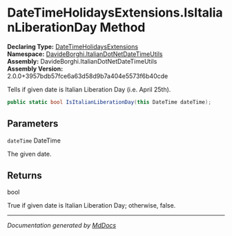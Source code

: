 ﻿<!--  
  <auto-generated>   
    The contents of this file were generated by a tool.  
    Changes to this file may be list if the file is regenerated  
  </auto-generated>   
-->

# DateTimeHolidaysExtensions.IsItalianLiberationDay Method

**Declaring Type:** [DateTimeHolidaysExtensions](../index.md)  
**Namespace:** [DavideBorghi.ItalianDotNetDateTimeUtils](../../index.md)  
**Assembly:** DavideBorghi.ItalianDotNetDateTimeUtils  
**Assembly Version:** 2.0.0+3957bdb57fce6a63d58d9b7a404e5573f6b40cde

Tells if given date is Italian Liberation Day (i.e. April 25th).

```csharp
public static bool IsItalianLiberationDay(this DateTime dateTime);
```

## Parameters

`dateTime`  DateTime

The given date.

## Returns

bool

True if given date is Italian Liberation Day; otherwise, false.

___

*Documentation generated by [MdDocs](https://github.com/ap0llo/mddocs)*
